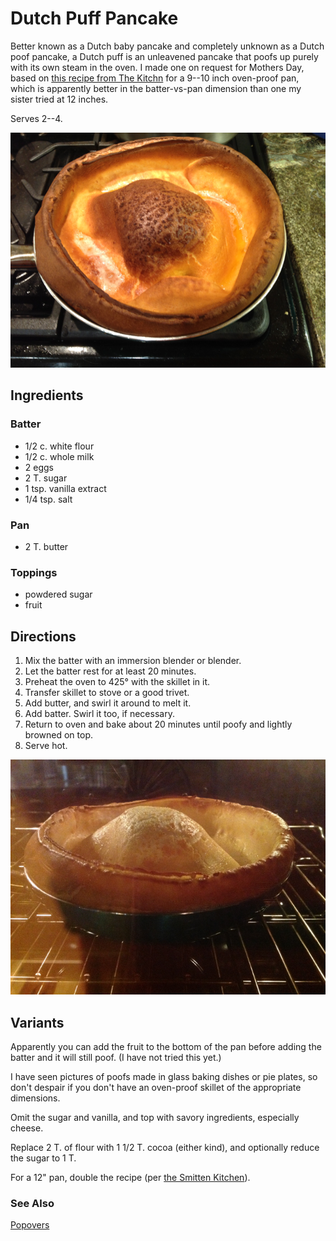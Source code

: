 [photographed]: ../indices/photographed.html

# Dutch Puff Pancake

Better known as a Dutch baby pancake and completely unknown as a Dutch poof pancake, a Dutch puff is an unleavened pancake that poofs up purely with its own steam in the oven.  I made one on request for Mothers Day, based on [this recipe from The Kitchn](https://www.thekitchn.com/how-to-make-a-dutch-baby-pancake-227629) for a 9--10 inch oven-proof pan, which is apparently better in the batter-vs-pan dimension than one my sister tried at 12 inches.

Serves 2--4.

![all puffed up](../images/poof2.png)

## Ingredients

### Batter

* 1/2 c. white flour
* 1/2 c. whole milk
* 2 eggs
* 2 T. sugar
* 1 tsp. vanilla extract
* 1/4 tsp. salt

### Pan

* 2 T. butter

### Toppings

* powdered sugar
* fruit

## Directions

1. Mix the batter with an immersion blender or blender.
2. Let the batter rest for at least 20 minutes.
3. Preheat the oven to 425° with the skillet in it.
4. Transfer skillet to stove or a good trivet.
5. Add butter, and swirl it around to melt it.
6. Add batter.  Swirl it too, if necessary.
7. Return to oven and bake about 20 minutes until poofy and lightly browned on top.
8. Serve hot.

![caught in the act of poofing](../images/poof1.png)

## Variants

Apparently you can add the fruit to the bottom of the pan before adding the batter and it will still poof.  (I have not tried this yet.)

I have seen pictures of poofs made in glass baking dishes or pie plates, so don't despair if you don't have an oven-proof skillet of the appropriate dimensions.

Omit the sugar and vanilla, and top with savory ingredients, especially cheese.

Replace 2 T. of flour with 1 1/2 T. cocoa (either kind), and optionally reduce the sugar to 1 T.

For a 12" pan, double the recipe (per [the Smitten Kitchen](https://smittenkitchen.com/2017/01/chocolate-dutch-baby/)).

### See Also

[Popovers](../quick-bread/popovers.md)
